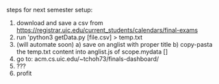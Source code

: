 steps for next semester setup:

1) download and save a csv from https://registrar.uic.edu/current_students/calendars/final-exams
2) run 'python3 getData.py [file.csv] > temp.txt
3) (will automate soon)
    a) save on anglist with proper title
    b) copy-pasta the temp.txt content into anglist.js of scope.mydata []
4) go to: acm.cs.uic.edu/~tchoh73/finals-dashboard/
5) ???
6) profit